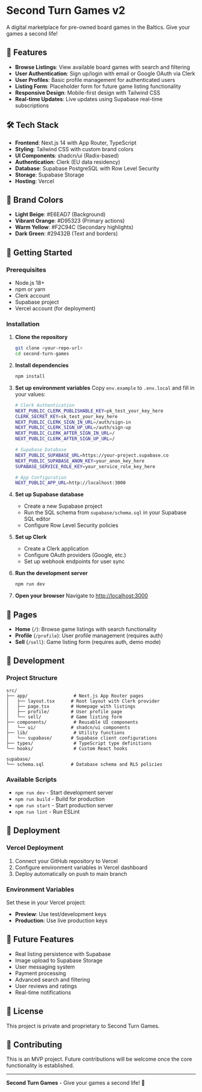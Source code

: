 # Second Turn Games v2

A digital marketplace for pre-owned board games in the Baltics. Give your games a second life!

## 🚀 Features

- **Browse Listings**: View available board games with search and filtering
- **User Authentication**: Sign up/login with email or Google OAuth via Clerk
- **User Profiles**: Basic profile management for authenticated users
- **Listing Form**: Placeholder form for future game listing functionality
- **Responsive Design**: Mobile-first design with Tailwind CSS
- **Real-time Updates**: Live updates using Supabase real-time subscriptions

## 🛠️ Tech Stack

- **Frontend**: Next.js 14 with App Router, TypeScript
- **Styling**: Tailwind CSS with custom brand colors
- **UI Components**: shadcn/ui (Radix-based)
- **Authentication**: Clerk (EU data residency)
- **Database**: Supabase PostgreSQL with Row Level Security
- **Storage**: Supabase Storage
- **Hosting**: Vercel

## 🎨 Brand Colors

- **Light Beige**: #E6EAD7 (Background)
- **Vibrant Orange**: #D95323 (Primary actions)
- **Warm Yellow**: #F2C94C (Secondary highlights)
- **Dark Green**: #29432B (Text and borders)

## 🚀 Getting Started

### Prerequisites

- Node.js 18+ 
- npm or yarn
- Clerk account
- Supabase project
- Vercel account (for deployment)

### Installation

1. **Clone the repository**
   ```bash
   git clone <your-repo-url>
   cd second-turn-games
   ```

2. **Install dependencies**
   ```bash
   npm install
   ```

3. **Set up environment variables**
   Copy `env.example` to `.env.local` and fill in your values:
   ```bash
   # Clerk Authentication
   NEXT_PUBLIC_CLERK_PUBLISHABLE_KEY=pk_test_your_key_here
   CLERK_SECRET_KEY=sk_test_your_key_here
   NEXT_PUBLIC_CLERK_SIGN_IN_URL=/auth/sign-in
   NEXT_PUBLIC_CLERK_SIGN_UP_URL=/auth/sign-up
   NEXT_PUBLIC_CLERK_AFTER_SIGN_IN_URL=/
   NEXT_PUBLIC_CLERK_AFTER_SIGN_UP_URL=/
   
   # Supabase Database
   NEXT_PUBLIC_SUPABASE_URL=https://your-project.supabase.co
   NEXT_PUBLIC_SUPABASE_ANON_KEY=your_anon_key_here
   SUPABASE_SERVICE_ROLE_KEY=your_service_role_key_here
   
   # App Configuration
   NEXT_PUBLIC_APP_URL=http://localhost:3000
   ```

4. **Set up Supabase database**
   - Create a new Supabase project
   - Run the SQL schema from `supabase/schema.sql` in your Supabase SQL editor
   - Configure Row Level Security policies

5. **Set up Clerk**
   - Create a Clerk application
   - Configure OAuth providers (Google, etc.)
   - Set up webhook endpoints for user sync

6. **Run the development server**
   ```bash
   npm run dev
   ```

7. **Open your browser**
   Navigate to [http://localhost:3000](http://localhost:3000)

## 📱 Pages

- **Home** (`/`): Browse game listings with search functionality
- **Profile** (`/profile`): User profile management (requires auth)
- **Sell** (`/sell`): Game listing form (requires auth, demo mode)

## 🔧 Development

### Project Structure

```
src/
├── app/                 # Next.js App Router pages
│   ├── layout.tsx      # Root layout with Clerk provider
│   ├── page.tsx        # Homepage with listings
│   ├── profile/        # User profile page
│   └── sell/           # Game listing form
├── components/          # Reusable UI components
│   └── ui/             # shadcn/ui components
├── lib/                 # Utility functions
│   └── supabase/       # Supabase client configurations
├── types/               # TypeScript type definitions
└── hooks/               # Custom React hooks

supabase/
└── schema.sql          # Database schema and RLS policies
```

### Available Scripts

- `npm run dev` - Start development server
- `npm run build` - Build for production
- `npm run start` - Start production server
- `npm run lint` - Run ESLint

## 🚀 Deployment

### Vercel Deployment

1. Connect your GitHub repository to Vercel
2. Configure environment variables in Vercel dashboard
3. Deploy automatically on push to main branch

### Environment Variables

Set these in your Vercel project:
- **Preview**: Use test/development keys
- **Production**: Use live production keys

## 🔮 Future Features

- Real listing persistence with Supabase
- Image upload to Supabase Storage
- User messaging system
- Payment processing
- Advanced search and filtering
- User reviews and ratings
- Real-time notifications

## 📄 License

This project is private and proprietary to Second Turn Games.

## 🤝 Contributing

This is an MVP project. Future contributions will be welcome once the core functionality is established.

---

**Second Turn Games** - Give your games a second life! 🎲
